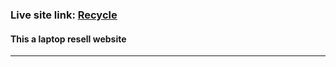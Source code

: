 ### Live site link: [Recycle](https://recycle-b6b36.web.app/) 
#### This a laptop resell website
---

